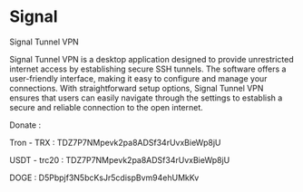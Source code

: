 # Signal
Signal Tunnel VPN

Signal Tunnel VPN is a desktop application designed to provide unrestricted internet access by establishing secure SSH tunnels. The software offers a user-friendly interface, making it easy to configure and manage your connections. With straightforward setup options, Signal Tunnel VPN ensures that users can easily navigate through the settings to establish a secure and reliable connection to the open internet.

Donate :

Tron - TRX : TDZ7P7NMpevk2pa8ADSf34rUvxBieWp8jU

USDT - trc20 : TDZ7P7NMpevk2pa8ADSf34rUvxBieWp8jU

DOGE : D5Pbpjf3N5bcKsJr5cdispBvm94ehUMkKv
